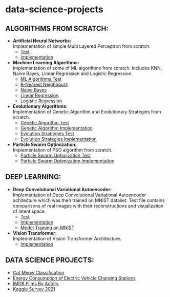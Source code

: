 # data-science-projects

## ALGORITHMS FROM SCRATCH:
- **Artificial Neural Networks:** \
    Implementation of simple Multi Layered Perceptron from scratch.
    - [Test](anns-from-scratch/ann_test.ipynb)
    - [Implementation](anns-from-scratch/simple_ann_from_scratch.py)
- **Machine Learning Algorithms:** \
    Implementation of some of ML algorithms from scratch. Includes KNN, Naive Bayes, Linear Regression and Logistic Regression.
    - [ML Algorithms Test](ml-algorithms-from-scratch/ml_algorithms_test.ipynb)
    - [K-Nearest Neighbours](ml-algorithms-from-scratch/knn.py)
    - [Naive Bayes](ml-algorithms-from-scratch/naive_bayes.py)
    - [Linear Regression](ml-algorithms-from-scratch/linear_regression.py)
    - [Logistic Regression](ml-algorithms-from-scratch/logistic_regression.py)
- **Evolutionary Algorithms:** \
    Implementation of Genetic Algorithm and Evolutionary Strategies from scratch.
    - [Genetic Algorithm Test](genetic-algorithm/ga_test.ipynb)
    - [Genetic Algorithm Implementation](genetic-algorithm/simple_genetic_algorithms.py)
    - [Evolution Stratiegies Test](genetic-algorithm/es_test.ipynb)
    - [Evolution Strategies Implementation](genetic-algorithm/simple_evolution_strategies.py)
- **Particle Swarm Optimization:** \
    Implementation of PSO algorithm from scratch.
    - [Particle Swarm Optimization Test](particle-swarm-optimization/particle_swarm_test.ipynb)
    - [Particle Swarm Optimization Implementation](particle-swarm-optimization/pso.py)
    
## DEEP LEARNING:
- **Deep Convolutional Variational Autoencoder:** \
    Implementation of Deep Convolutional Variational Autoencoder achitecture which was then trained on MNIST dataset. Test file contains comparisons of real images with their reconstructions and visualization of latent space.
    - [Test](deep-convolutional-variational-autoencoder/dcvae_test.ipynb)
    - [Implementation](deep-convolutional-variational-autoencoder/dcvae.py)
    - [Model Training on MNIST](deep-convolutional-variational-autoencoder/dcvae_train_mnist.ipynb)
- **Vision Transformer:** \
    Implementation of Vision Transformer Architecture.
    - [Implementation](vision-transformer-architecture/vit_model.py)

## DATA SCIENCE PROJECTS:
- [Cat Meow Classification](cat-meow-classification/Code_Cat-Meow_Classification.ipynb)
- [Energy Consumption of Electric Vehicle Charging Stations](electric_vehicle_charging_station_energy_consumption/Code_Electric-Vehicle-Charging-Station-Energy-Consumption.ipynb)
- [IMDB Films By Actors](imdb-films-by-actor-for-10k-actors/Code_Imdb-Films-By-Actor.ipynb)
- [Kaggle Survey 2021](kaggle-survey-2021/Code_Kaggle-Survey-2021.ipynb)
